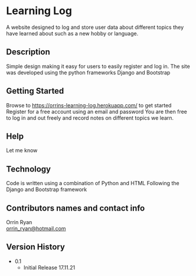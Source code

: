# Learning Log
A website designed to log and store user data about different topics they have learned about such as a new hobby or language. 

## Description

Simple design making it easy for users to easily register and log in. The site was developed using the python frameworks Django and Bootstrap

## Getting Started

Browse to https://orrins-learning-log.herokuapp.com/ to get started
Register for a free account using an email and password
You are then free to log in and out freely and record notes on different topics we learn.


## Help

Let me know


## Technology
Code is written using a combination of Python and HTML
Following the Django and Bootstrap framework

## Contributors names and contact info

Orrin Ryan  
orrin_ryan@hotmail.com

## Version History

* 0.1
    * Initial Release 17.11.21


